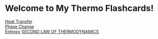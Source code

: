 # Welcome to My Thermo Flashcards!

[Heat Transfer](heat-transfer.md)  
[Phase Change](phase-change.md)  
[Entropy](entropy.md)
[SECOND LAW OF THERMODYNAMICS](second-law-of-thermodyanmics)
